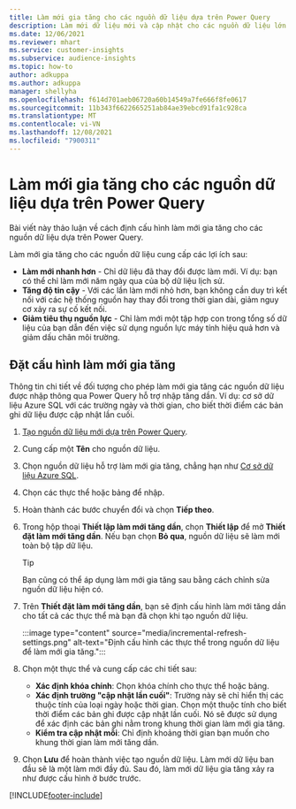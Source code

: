 ```yaml
---
title: Làm mới gia tăng cho các nguồn dữ liệu dựa trên Power Query
description: Làm mới dữ liệu mới và cập nhật cho các nguồn dữ liệu lớn dựa trên Power Query.
ms.date: 12/06/2021
ms.reviewer: mhart
ms.service: customer-insights
ms.subservice: audience-insights
ms.topic: how-to
author: adkuppa
ms.author: adkuppa
manager: shellyha
ms.openlocfilehash: f614d701aeb06720a60b14549a7fe666f8fe0617
ms.sourcegitcommit: 11b343f6622665251ab84ae39ebcd91fa1c928ca
ms.translationtype: MT
ms.contentlocale: vi-VN
ms.lasthandoff: 12/08/2021
ms.locfileid: "7900311"
---
```

# <a name="incremental-refresh-for-data-sources-based-on-power-query"></a>Làm mới gia tăng cho các nguồn dữ liệu dựa trên Power Query

Bài viết này thảo luận về cách định cấu hình làm mới gia tăng cho các nguồn dữ liệu dựa trên Power Query.

Làm mới gia tăng cho các nguồn dữ liệu cung cấp các lợi ích sau:

- **Làm mới nhanh hơn** - Chỉ dữ liệu đã thay đổi được làm mới. Ví dụ: bạn có thể chỉ làm mới năm ngày qua của bộ dữ liệu lịch sử.
- **Tăng độ tin cậy** - Với các lần làm mới nhỏ hơn, bạn không cần duy trì kết nối với các hệ thống nguồn hay thay đổi trong thời gian dài, giảm nguy cơ xảy ra sự cố kết nối.
- **Giảm tiêu thụ nguồn lực** - Chỉ làm mới một tập hợp con trong tổng số dữ liệu của bạn dẫn đến việc sử dụng nguồn lực máy tính hiệu quả hơn và giảm dấu chân môi trường.

## <a name="configure-incremental-refresh"></a>Đặt cấu hình làm mới gia tăng

Thông tin chi tiết về đối tượng cho phép làm mới gia tăng các nguồn dữ liệu được nhập thông qua Power Query hỗ trợ nhập tăng dần. Ví dụ: cơ sở dữ liệu Azure SQL với các trường ngày và thời gian, cho biết thời điểm các bản ghi dữ liệu được cập nhật lần cuối.

1. [Tạo nguồn dữ liệu mới dựa trên Power Query](connect-power-query.md).

1. Cung cấp một **Tên** cho nguồn dữ liệu.

1. Chọn nguồn dữ liệu hỗ trợ làm mới gia tăng, chẳng hạn như [Cơ sở dữ liệu Azure SQL](/power-query/connectors/azuresqldatabase).

1. Chọn các thực thể hoặc bảng để nhập.

1. Hoàn thành các bước chuyển đổi và chọn **Tiếp theo**.

1. Trong hộp thoại **Thiết lập làm mới tăng dần**, chọn **Thiết lập** để mở **Thiết đặt làm mới tăng dần**. Nếu bạn chọn **Bỏ qua**, nguồn dữ liệu sẽ làm mới toàn bộ tập dữ liệu.
   > [!TIP]
   > Bạn cũng có thể áp dụng làm mới gia tăng sau bằng cách chỉnh sửa nguồn dữ liệu hiện có.

1. Trên **Thiết đặt làm mới tăng dần**, bạn sẽ định cấu hình làm mới tăng dần cho tất cả các thực thể mà bạn đã chọn khi tạo nguồn dữ liệu.

   :::image type="content" source="media/incremental-refresh-settings.png" alt-text="Định cấu hình các thực thể trong nguồn dữ liệu để làm mới gia tăng.":::

1. Chọn một thực thể và cung cấp các chi tiết sau:

   - **Xác định khóa chính**: Chọn khóa chính cho thực thể hoặc bảng.
   - **Xác định trường "cập nhật lần cuối"**: Trường này sẽ chỉ hiển thị các thuộc tính của loại ngày hoặc thời gian. Chọn một thuộc tính cho biết thời điểm các bản ghi được cập nhật lần cuối. Nó sẽ được sử dụng để xác định các bản ghi nằm trong khung thời gian làm mới gia tăng.
   - **Kiểm tra cập nhật mỗi**: Chỉ định khoảng thời gian bạn muốn cho khung thời gian làm mới tăng dần.

1. Chọn **Lưu** để hoàn thành việc tạo nguồn dữ liệu. Làm mới dữ liệu ban đầu sẽ là một làm mới đầy đủ. Sau đó, làm mới dữ liệu gia tăng xảy ra như được cấu hình ở bước trước.


[!INCLUDE[footer-include](../includes/footer-banner.md)]
